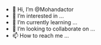 - 👋 Hi, I’m @Mohandactor
- 👀 I’m interested in ...
- 🌱 I’m currently learning ...
- 💞️ I’m looking to collaborate on ...
- 📫 How to reach me ...

<!---
Mohandactor/Mohandactor is a ✨ special ✨ repository because its `README.md` (this file) appears on your GitHub profile.
You can click the Preview link to take a look at your changes.
--->
